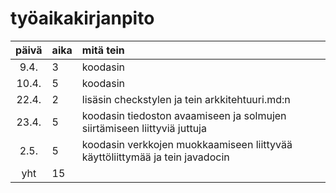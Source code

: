 # työaikakirjanpito

| päivä | aika | mitä tein  |
| :----:|:-----| :-----|
| 9.4.  | 3    | koodasin |
| 10.4. | 5    | koodasin |
| 22.4. | 2    | lisäsin checkstylen ja tein arkkitehtuuri.md:n |
| 23.4. | 5    | koodasin tiedoston avaamiseen ja solmujen siirtämiseen liittyviä juttuja |
| 2.5.  | 5    | koodasin verkkojen muokkaamiseen liittyvää käyttöliittymää ja tein javadocin |
| yht   | 15    | 
